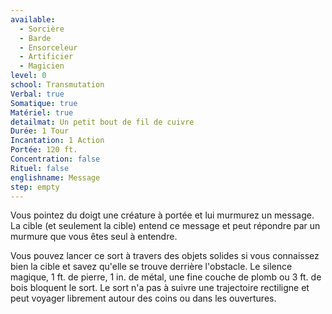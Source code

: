 ```yaml
---
available:
  - Sorcière
  - Barde
  - Ensorceleur
  - Artificier
  - Magicien
level: 0
school: Transmutation
Verbal: true
Somatique: true
Matériel: true
detailmat: Un petit bout de fil de cuivre
Durée: 1 Tour
Incantation: 1 Action
Portée: 120 ft.
Concentration: false
Rituel: false
englishname: Message
step: empty
---
```

Vous pointez du doigt une créature à portée et lui murmurez un message. La cible (et seulement la cible) entend ce message et peut répondre par un murmure que vous êtes seul à entendre.

Vous pouvez lancer ce sort à travers des objets solides si vous connaissez bien la cible et savez qu'elle se trouve derrière l'obstacle. Le silence magique, 1 ft. de pierre, 1 in. de métal, une fine couche de plomb ou 3 ft. de bois bloquent le sort. Le sort n'a pas à suivre une trajectoire rectiligne et peut voyager librement autour des coins ou dans les ouvertures.